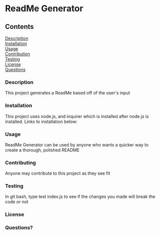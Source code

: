
  # ReadMe Generator  
  
  ## Contents  
  [Description](#description)  
  [Installation](#installation)  
  [Usage](#usage)  
  [Contribution](#contribution)  
  [Testing](#testing)  
  [License](#license)  
  [Questions](#questions)  
  
  ### Description 
  This project generates a ReadMe based off of the user's input  
  
  ### Installation
  This project uses node.js, and inquirer which is installed after node.js is installed. Links to installation below:  
  
  ### Usage
  ReadMe Generator can be used by anyone who wants a quicker way to create a thorough, polished README  
  
  ### Contributing 
  Anyone may contribute to this project as they see fit  
  
  ### Testing
  In git bash, type test index.js to see if the changes you made will break the code or not  
  
  ### License
  
  ### Questions?

  